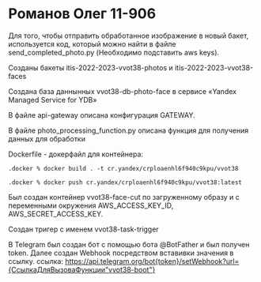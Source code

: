 # Романов Олег 11-906

Для того, чтобы отправить обработанное изображение в новый бакет, используется код, который можно найти в файле send_completed_photo.py (Необходимо подставить aws keys).

Созданы бакеты itis-2022-2023-vvot38-photos и itis-2022-2023-vvot38-faces

Создана база даннынных vvot38-db-photo-face в сервисе «Yandex Managed Service for YDB»

В файле api-gateway описана конфигурация GATEWAY.

В файле photo_processing_function.py описана функция для получения данных для обработки

Dockerfile - докерфайл для контейнера:
```
.docker % docker build . -t cr.yandex/crploaenhl6f940c9kpu/vvot38
```
```
.docker % docker push cr.yandex/crploaenhl6f940c9kpu/vvot38:latest
```
Был создан контейнер vvot38-face-cut по загруженному образу и с переменными окружения AWS_ACCESS_KEY_ID, AWS_SECRET_ACCESS_KEY.

Создан тригер с именем vvot38-task-trigger

В Telegram был создан бот с помощью бота @BotFather и был получен token. Далее создан Webhook посредством вставивки значения в ссылку. ссылка:
https://api.telegram.org/bot{token}/setWebhook?url={СсылкаДляВызоваФункции"vvot38-boot"}

